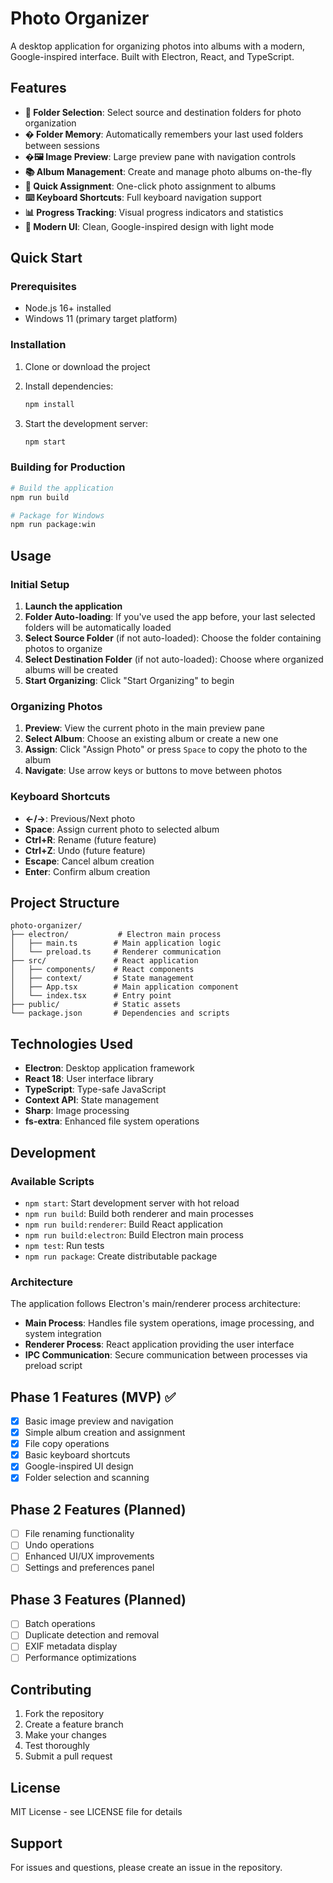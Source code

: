 # Photo Organizer

A desktop application for organizing photos into albums with a modern, Google-inspired interface. Built with Electron, React, and TypeScript.

## Features

- **📁 Folder Selection**: Select source and destination folders for photo organization
- **� Folder Memory**: Automatically remembers your last used folders between sessions
- **�🖼️ Image Preview**: Large preview pane with navigation controls
- **📚 Album Management**: Create and manage photo albums on-the-fly
- **🎯 Quick Assignment**: One-click photo assignment to albums
- **⌨️ Keyboard Shortcuts**: Full keyboard navigation support
- **📊 Progress Tracking**: Visual progress indicators and statistics
- **🎨 Modern UI**: Clean, Google-inspired design with light mode

## Quick Start

### Prerequisites

- Node.js 16+ installed
- Windows 11 (primary target platform)

### Installation

1. Clone or download the project
2. Install dependencies:

   ```bash
   npm install
   ```

3. Start the development server:
   ```bash
   npm start
   ```

### Building for Production

```bash
# Build the application
npm run build

# Package for Windows
npm run package:win
```

## Usage

### Initial Setup

1. **Launch the application**
2. **Folder Auto-loading**: If you've used the app before, your last selected folders will be automatically loaded
3. **Select Source Folder** (if not auto-loaded): Choose the folder containing photos to organize
4. **Select Destination Folder** (if not auto-loaded): Choose where organized albums will be created
5. **Start Organizing**: Click "Start Organizing" to begin

### Organizing Photos

1. **Preview**: View the current photo in the main preview pane
2. **Select Album**: Choose an existing album or create a new one
3. **Assign**: Click "Assign Photo" or press `Space` to copy the photo to the album
4. **Navigate**: Use arrow keys or buttons to move between photos

### Keyboard Shortcuts

- **←/→**: Previous/Next photo
- **Space**: Assign current photo to selected album
- **Ctrl+R**: Rename (future feature)
- **Ctrl+Z**: Undo (future feature)
- **Escape**: Cancel album creation
- **Enter**: Confirm album creation

## Project Structure

```
photo-organizer/
├── electron/           # Electron main process
│   ├── main.ts        # Main application logic
│   └── preload.ts     # Renderer communication
├── src/               # React application
│   ├── components/    # React components
│   ├── context/       # State management
│   ├── App.tsx        # Main application component
│   └── index.tsx      # Entry point
├── public/            # Static assets
└── package.json       # Dependencies and scripts
```

## Technologies Used

- **Electron**: Desktop application framework
- **React 18**: User interface library
- **TypeScript**: Type-safe JavaScript
- **Context API**: State management
- **Sharp**: Image processing
- **fs-extra**: Enhanced file system operations

## Development

### Available Scripts

- `npm start`: Start development server with hot reload
- `npm run build`: Build both renderer and main processes
- `npm run build:renderer`: Build React application
- `npm run build:electron`: Build Electron main process
- `npm test`: Run tests
- `npm run package`: Create distributable package

### Architecture

The application follows Electron's main/renderer process architecture:

- **Main Process**: Handles file system operations, image processing, and system integration
- **Renderer Process**: React application providing the user interface
- **IPC Communication**: Secure communication between processes via preload script

## Phase 1 Features (MVP) ✅

- [x] Basic image preview and navigation
- [x] Simple album creation and assignment
- [x] File copy operations
- [x] Basic keyboard shortcuts
- [x] Google-inspired UI design
- [x] Folder selection and scanning

## Phase 2 Features (Planned)

- [ ] File renaming functionality
- [ ] Undo operations
- [ ] Enhanced UI/UX improvements
- [ ] Settings and preferences panel

## Phase 3 Features (Planned)

- [ ] Batch operations
- [ ] Duplicate detection and removal
- [ ] EXIF metadata display
- [ ] Performance optimizations

## Contributing

1. Fork the repository
2. Create a feature branch
3. Make your changes
4. Test thoroughly
5. Submit a pull request

## License

MIT License - see LICENSE file for details

## Support

For issues and questions, please create an issue in the repository.
